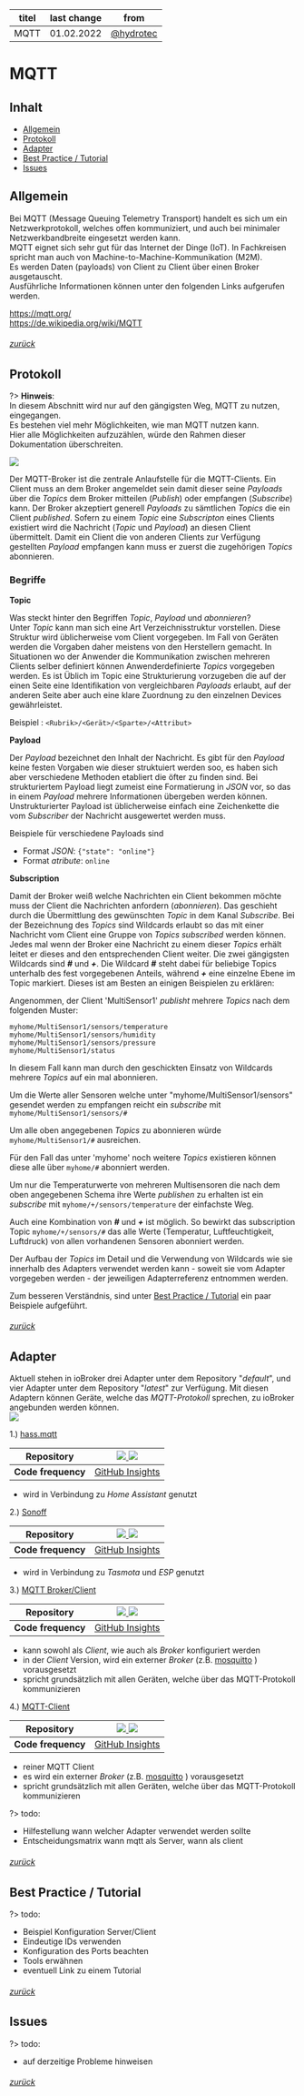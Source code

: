 | titel | last change | from |
| -------- | -------- | -------- |
| MQTT | 01.02.2022 | [@hydrotec](https://forum.iobroker.net/user/hydrotec) |

# MQTT

## Inhalt
* [Allgemein](#Allgemein)
* [Protokoll](#Protokoll)
* [Adapter](#Adapter)
* [Best Practice / Tutorial](#best-practice--tutorial)
* [Issues](#Issues)

## Allgemein
Bei MQTT (Message Queuing Telemetry Transport)
handelt es sich um ein Netzwerkprotokoll, welches offen kommuniziert,
und auch bei minimaler Netzwerkbandbreite eingesetzt werden kann.  
MQTT eignet sich sehr gut für das Internet der Dinge (IoT).
In Fachkreisen spricht man auch von  Machine-to-Machine-Kommunikation (M2M).  
Es werden Daten (payloads) von Client zu Client über einen Broker ausgetauscht.  
Ausführliche Informationen können unter den folgenden Links aufgerufen werden.  

[<https://mqtt.org/>](https://mqtt.org/)  
[<https://de.wikipedia.org/wiki/MQTT>](https://de.wikipedia.org/wiki/MQTT)  

###### [zurück](#Inhalt)

## Protokoll

?> **Hinweis**:  
     In diesem Abschnitt wird nur auf den gängigsten Weg,
	 MQTT zu nutzen, eingegangen.  
	 Es bestehen viel mehr Möglichkeiten, wie man MQTT nutzen kann.  
	 Hier alle Möglichkeiten aufzuzählen,
	 würde den Rahmen dieser Dokumentation überschreiten.  


![](https://raw.githubusercontent.com/hydrotec468/test-md.docs/main/docs/de/media/Doku_mqtt_03.png)  

Der MQTT-Broker ist die zentrale Anlaufstelle für die MQTT-Clients.
Ein Client muss an dem Broker angemeldet sein damit dieser seine *Payloads*
über die *Topics* dem Broker mitteilen (*Publish*)
oder empfangen (*Subscribe*) kann.
Der Broker akzeptiert generell *Payloads* zu sämtlichen *Topics* die ein Client *published*. Sofern zu einem *Topic* eine *Subscripton* eines Clients existiert wird die Nachricht (*Topic* und *Payload*) an diesen Client übermittelt.
Damit ein Client die von anderen Clients zur Verfügung gestellten *Payload*
empfangen kann muss er zuerst die zugehörigen *Topics* abonnieren.  

### Begriffe

**Topic**

Was steckt hinter den Begriffen *Topic*, *Payload* und *abonnieren*?  
Unter *Topic* kann man sich eine Art Verzeichnisstruktur vorstellen.
Diese Struktur wird üblicherweise vom Client vorgegeben. Im Fall von Geräten werden die Vorgaben daher meistens von den Herstellern gemacht. In Situationen wo der Anwender die Kommunikation zwischen mehreren Clients selber definiert können Anwenderdefinierte *Topics* vorgegeben werden.
Es ist Üblich im Topic eine Strukturierung vorzugeben die auf der einen Seite eine Identifikation von vergleichbaren *Payloads* erlaubt, auf der anderen Seite aber auch eine klare Zuordnung zu den einzelnen Devices gewährleistet.  

Beispiel :
`<Rubrik>/<Gerät>/<Sparte>/<Attribut>`  

**Payload**

Der *Payload* bezeichnet den Inhalt der Nachricht. Es gibt für den *Payload* keine festen Vorgaben wie dieser struktuiert werden soo, es haben sich aber verschiedene Methoden etabliert die öfter zu finden sind.
Bei strukturiertem Payload liegt zumeist eine Formatierung in *JSON* vor, so das in einem *Payload* mehrere Informationen übergeben werden können.
Unstrukturierter Payload ist üblicherweise einfach eine Zeichenkette die vom *Subscriber* der Nachricht ausgewertet werden muss.

Beispiele für verschiedene Payloads sind

- Format *JSON*: `{"state": "online"}`  
- Format *atribute*:  `online`  

**Subscription**

Damit der Broker weiß welche Nachrichten ein Client bekommen möchte
muss der Client die Nachrichten anfordern (*abonnieren*).
Das geschieht durch die Übermittlung des gewünschten *Topic* in dem Kanal  *Subscribe*. Bei der Bezeichnung des *Topics* sind Wildcards erlaubt so das mit einer Nachricht vom Client eine Gruppe von *Topics* *subscribed* werden können. Jedes mal wenn der Broker eine Nachricht zu einem dieser *Topics* erhält leitet er dieses and den entsprechenden Client weiter.
Die zwei gängigsten Wildcards sind ***#*** und ***+***. Die Wildcard ***#*** steht dabei für beliebige Topics unterhalb des fest vorgegebenen Anteils, während ***+*** eine einzelne Ebene im Topic markiert. Dieses ist am Besten an einigen Beispielen zu erklären:  

Angenommen, der Client 'MultiSensor1' *publisht* mehrere *Topics* nach dem folgenden Muster:
```
myhome/MultiSensor1/sensors/temperature
myhome/MultiSensor1/sensors/humidity
myhome/MultiSensor1/sensors/pressure
myhome/MultiSensor1/status
```  

In diesem Fall kann man durch den geschickten Einsatz von Wildcards mehrere *Topics* auf ein mal abonnieren.  

Um die Werte aller Sensoren
welche unter "myhome/MultiSensor1/sensors" gesendet werden zu empfangen reicht ein *subscribe* mit `myhome/MultiSensor1/sensors/#`  

Um alle oben angegebenen *Topics* zu abonnieren würde `myhome/MultiSensor1/#` ausreichen.  

Für den Fall das unter 'myhome' noch weitere *Topics* existieren können diese alle über `myhome/#` abonniert werden.

Um nur die Temperaturwerte von mehreren Multisensoren die nach dem oben angegebenen Schema ihre Werte *publishen* zu erhalten ist ein *subscribe* mit `myhome/+/sensors/temperature` der einfachste Weg.

Auch eine Kombination von ***#*** und ***+*** ist möglich. So bewirkt das subscription Topic `myhome/+/sensors/#` das alle Werte (Temperatur, Luftfeuchtigkeit, Luftdruck) von allen vorhandenen Sensoren abonniert werden.       

Der Aufbau der *Topics* im Detail und die Verwendung von Wildcards
wie sie innerhalb des Adapters verwendet werden
kann - soweit sie vom Adapter vorgegeben werden - der jeweiligen Adapterreferenz entnommen werden.  

Zum besseren Verständnis, sind unter [Best Practice / Tutorial](#best-practice--tutorial)
ein paar Beispiele aufgeführt.  

###### [zurück](#Inhalt)

## Adapter
Aktuell stehen in ioBroker drei Adapter unter dem Repository "*default*",
und vier Adapter unter dem Repository "*latest*" zur Verfügung.
Mit diesen Adaptern können Geräte, welche das *MQTT-Protokoll* sprechen,
zu ioBroker angebunden werden können.  
![](https://raw.githubusercontent.com/hydrotec468/test-md.docs/main/docs/de/media/Doku_mqtt_01.png)  

1.) [hass.mqtt](https://github.com/smarthomefans/ioBroker.hass-mqtt#readme "https://github.com/smarthomefans/ioBroker.hass-mqtt#readme")  

| **Repository** | [![](http://iobroker.live/badges/hass-mqtt-stable.svg) ![](http://img.shields.io/npm/v/iobroker.hass-mqtt.svg)](https://www.npmjs.com/package/iobroker.hass-mqtt "https://www.npmjs.com/package/iobroker.hass-mqtt")|
| -------- | -------- |
| **Code frequency** | [GitHub Insights](https://github.com/smarthomefans/ioBroker.hass-mqtt/graphs/code-frequency "https://github.com/smarthomefans/ioBroker.hass-mqtt/graphs/code-frequency") |

 -  wird in Verbindung zu *Home Assistant* genutzt  

2.) [Sonoff](https://github.com/ioBroker/ioBroker.sonoff#readme "https://github.com/ioBroker/ioBroker.sonoff#readme")

| **Repository** | [![](http://iobroker.live/badges/sonoff-stable.svg) ![](http://img.shields.io/npm/v/iobroker.sonoff.svg)](https://www.npmjs.com/package/iobroker.sonoff "https://www.npmjs.com/package/iobroker.sonoff")|
| -------- | -------- |
| **Code frequency** | [GitHub Insights](https://github.com/ioBroker/ioBroker.sonoff/graphs/code-frequency "https://github.com/ioBroker/ioBroker.sonoff/graphs/code-frequency") |

 -  wird in Verbindung zu *Tasmota* und *ESP* genutzt  

3.) [MQTT Broker/Client](https://github.com/ioBroker/ioBroker.mqtt#readme "https://github.com/ioBroker/ioBroker.mqtt#readme")

| **Repository** | [![](http://iobroker.live/badges/mqtt-stable.svg) ![](http://img.shields.io/npm/v/iobroker.mqtt.svg)](https://www.npmjs.com/package/iobroker.mqtt "https://www.npmjs.com/package/iobroker.mqtt")|
| -------- | -------- |
| **Code frequency** | [GitHub Insights](https://github.com/ioBroker/ioBroker.mqtt/graphs/code-frequency "https://github.com/ioBroker/ioBroker.mqtt/graphs/code-frequency") |

 - kann sowohl als *Client*, wie auch als *Broker* konfiguriert werden  
 - in der *Client* Version, wird ein externer *Broker* (z.B. [mosquitto](https://mosquitto.org "https://mosquitto.org") ) vorausgesetzt  
 - spricht grundsätzlich mit allen Geräten, welche über das MQTT-Protokoll kommunizieren  

4.) [MQTT-Client](https://github.com/Pmant/ioBroker.mqtt-client#readme "https://github.com/Pmant/ioBroker.mqtt-client#readme")

| **Repository** | [![](http://iobroker.live/badges/mqtt-client-stable.svg) ![](http://img.shields.io/npm/v/iobroker.mqtt-client.svg)](https://www.npmjs.com/package/iobroker.mqtt-client "https://www.npmjs.com/package/iobroker.mqtt-client")|
| -------- | -------- |
| **Code frequency** | [GitHub Insights](https://github.com/Pmant/ioBroker.mqtt-client/graphs/code-frequency "https://github.com/Pmant/ioBroker.mqtt-client/graphs/code-frequency") |

 - reiner MQTT Client  
 - es wird ein externer *Broker* (z.B. [mosquitto](https://mosquitto.org "https://mosquitto.org") ) vorausgesetzt  
 - spricht grundsätzlich mit allen Geräten, welche über das MQTT-Protokoll kommunizieren  

?> todo:  
 - Hilfestellung wann welcher Adapter verwendet werden sollte  
 - Entscheidungsmatrix wann mqtt als Server, wann als client  

###### [zurück](#Inhalt)

## Best Practice / Tutorial
?> todo:  
 - Beispiel Konfiguration Server/Client  
 - Eindeutige IDs verwenden
 - Konfiguration des Ports beachten  
 - Tools erwähnen  
 - eventuell Link zu einem Tutorial  

###### [zurück](#Inhalt)

## Issues
?> todo:  
 - auf derzeitige Probleme hinweisen  

###### [zurück](#Inhalt)
